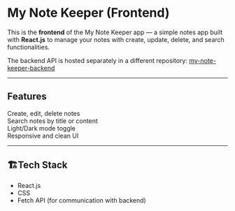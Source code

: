 # My Note Keeper (Frontend)

This is the **frontend** of the My Note Keeper app — a simple notes app built with **React.js** to manage your notes with create, update, delete, and search functionalities.

 The backend API is hosted separately in a different repository: [my-note-keeper-backend](https://github.com/sammahkh/My-Note-Keeper-Backend)

---

## Features

 Create, edit, delete notes  
 Search notes by title or content  
 Light/Dark mode toggle  
 Responsive and clean UI

---

## 🏗Tech Stack

- React.js
- CSS
- Fetch API (for communication with backend)


